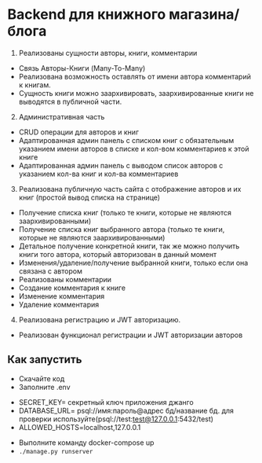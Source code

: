 # Backend для книжного магазина/блога

1. Реализованы сущности авторы, книги, комментарии 
- Связь Авторы-Книги (Many-To-Many)
- Реализована возможность оставлять от имени автора комментарий к книгам.
- Сущность книги можно заархивировать, заархивированные книги не выводятся в публичной части.
2. Административная часть
- CRUD операции для авторов и книг
- Адаптированная админ панель с списком книг с обязательным указанием имени авторов в списке и кол-вом комментариев к этой книге
- Адаптированная админ панель с выводом список авторов с указанием кол-ва книг и кол-ва комментариев
 
3. Реализована публичную часть сайта с отображение авторов и их книг (простой вывод списка на странице)
- Получение списка книг (только те книги, которые не являются заархивированными)
- Получение списка книг выбранного автора (только те книги, которые не являются заархивированными)
- Детальное получение конкретной книги, так же можно получить книги того автора, который авторизован в данный момент
- Изменения/удаление/получение выбранной книги, только если она связана с автором
- Реализованы комментарии
- Создание комментария к книге
- Изменение комментария
- Удаление комментария

4. Реализована регистрацию и JWT авторизацию.
- Реализован функционал регистрации и JWT авторизации авторов

## Как запустить

* Скачайте код
* Заполните .env
- SECRET_KEY= секретный ключ приложения джанго
- DATABASE_URL= psql://имя:пароль@адрес бд/название бд. для проверки используйте(psql://test:test@127.0.0.1:5432/test)
- ALLOWED_HOSTS=localhost,127.0.0.1
* Выполните команду docker-compose up
* ```./manage.py runserver ```

